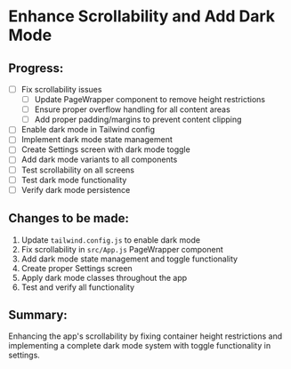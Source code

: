# Enhance Scrollability and Add Dark Mode

## Progress:
- [ ] Fix scrollability issues
  - [ ] Update PageWrapper component to remove height restrictions
  - [ ] Ensure proper overflow handling for all content areas
  - [ ] Add proper padding/margins to prevent content clipping
- [ ] Enable dark mode in Tailwind config
- [ ] Implement dark mode state management
- [ ] Create Settings screen with dark mode toggle
- [ ] Add dark mode variants to all components
- [ ] Test scrollability on all screens
- [ ] Test dark mode functionality
- [ ] Verify dark mode persistence

## Changes to be made:
1. Update `tailwind.config.js` to enable dark mode
2. Fix scrollability in `src/App.js` PageWrapper component
3. Add dark mode state management and toggle functionality
4. Create proper Settings screen
5. Apply dark mode classes throughout the app
6. Test and verify all functionality

## Summary:
Enhancing the app's scrollability by fixing container height restrictions and implementing a complete dark mode system with toggle functionality in settings.
